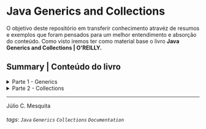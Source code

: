 # Java Generics and Collections

O objetivo deste repositório em transferir conhecimento atravéz de resumos e exemplos que foram pensados para um melhor entendimento e absorção do conteúdo. Como visto iremos ter como material base o livro **Java Generics and Collections | O'REILLY.**

## Summary | Conteúdo do livro

<details>
<summary>Parte 1 - Generics</summary>

1. Subtipagem e Coringas
2. Comparação e Limites
3. Declaração
4. evoluçao não revolução
5. Reificação => Transformar abstrações em objetos
6. Reflexão
7. Genérico Eficaz
8. Design Patterns
</details>
<details>
<summary>Parte 2 - Collections</summary>

9. As principais interfaces do framework collections java
10. Preliminares
11. A interface collection
12. Sets => Conjuntos
13. Queues => Filas
14. Lists => Listas
15. Maps => Mapas
16. A classe collections
</details>

---

Júlio C. Mesquita

###### tags: `Java` `Generics` `Collections` `Documentation`
